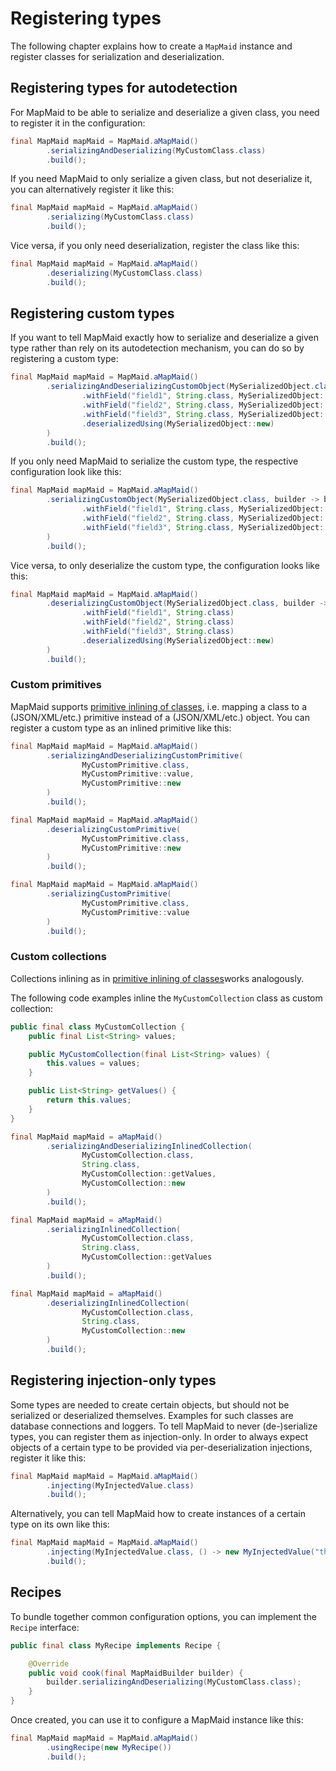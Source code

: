 # Registering types
The following chapter explains how to create a `MapMaid` instance and register classes for serialization and deserialization.

## Registering types for autodetection

For MapMaid to be able to serialize and deserialize a given class, you need to register it in the configuration:
<!---[CodeSnippet](duplexConfig)-->
```java
final MapMaid mapMaid = MapMaid.aMapMaid()
        .serializingAndDeserializing(MyCustomClass.class)
        .build();
```

If you need MapMaid to only serialize a given class, but not deserialize it, you can alternatively
register it like this:

<!---[CodeSnippet](serializationConfig)-->
```java
final MapMaid mapMaid = MapMaid.aMapMaid()
        .serializing(MyCustomClass.class)
        .build();
```

Vice versa, if you only need deserialization, register the class like this:

<!---[CodeSnippet](deserializationConfig)-->
```java
final MapMaid mapMaid = MapMaid.aMapMaid()
        .deserializing(MyCustomClass.class)
        .build();
```

## Registering custom types
If you want to tell MapMaid exactly how to
serialize and deserialize a given type rather than rely on its autodetection mechanism,
you can do so by registering a custom type:

<!---[CodeSnippet](duplexCustomSerializedObjectConfig)-->
```java
final MapMaid mapMaid = MapMaid.aMapMaid()
        .serializingAndDeserializingCustomObject(MySerializedObject.class, builder -> builder
                .withField("field1", String.class, MySerializedObject::getField1)
                .withField("field2", String.class, MySerializedObject::getField2)
                .withField("field3", String.class, MySerializedObject::getField3)
                .deserializedUsing(MySerializedObject::new)
        )
        .build();
```

If you only need MapMaid to serialize the custom type, the respective configuration look like this:

<!---[CodeSnippet](serializationCustomSerializedObjectConfig)-->
```java
final MapMaid mapMaid = MapMaid.aMapMaid()
        .serializingCustomObject(MySerializedObject.class, builder -> builder
                .withField("field1", String.class, MySerializedObject::getField1)
                .withField("field2", String.class, MySerializedObject::getField2)
                .withField("field3", String.class, MySerializedObject::getField3)
        )
        .build();
```
Vice versa, to only deserialize the custom type, the configuration looks like this:

<!---[CodeSnippet](deserializationCustomSerializedObjectConfig)-->
```java
final MapMaid mapMaid = MapMaid.aMapMaid()
        .deserializingCustomObject(MySerializedObject.class, builder -> builder
                .withField("field1", String.class)
                .withField("field2", String.class)
                .withField("field3", String.class)
                .deserializedUsing(MySerializedObject::new)
        )
        .build();
```

### Custom primitives
MapMaid supports <!---[Link] ( 06_PrimitiveInlining.md "primitive inlining of classes") -->
[primitive inlining of classes](06_PrimitiveInlining.md), i.e. mapping a class to a (JSON/XML/etc.) primitive
instead of a (JSON/XML/etc.) object.
You can register a custom type as an inlined primitive like this:

<!---[CodeSnippet](duplexCustomCustomPrimitiveConfig)-->
```java
final MapMaid mapMaid = MapMaid.aMapMaid()
        .serializingAndDeserializingCustomPrimitive(
                MyCustomPrimitive.class,
                MyCustomPrimitive::value,
                MyCustomPrimitive::new
        )
        .build();
```

<!---[CodeSnippet](deserializationCustomCustomPrimitiveConfig)-->
```java
final MapMaid mapMaid = MapMaid.aMapMaid()
        .deserializingCustomPrimitive(
                MyCustomPrimitive.class,
                MyCustomPrimitive::new
        )
        .build();
```

<!---[CodeSnippet](serializationCustomCustomPrimitiveConfig)-->
```java
final MapMaid mapMaid = MapMaid.aMapMaid()
        .serializingCustomPrimitive(
                MyCustomPrimitive.class,
                MyCustomPrimitive::value
        )
        .build();
```

### Custom collections
Collections inlining as in <!---[Link] ( 06_PrimitiveInlining.md "primitive inlining of classes") -->
[primitive inlining of classes](06_PrimitiveInlining.md)works analogously. 

The following code examples inline the `MyCustomCollection` class as custom collection:

<!---[CodeSnippet](myCustomCollection)-->
```java
public final class MyCustomCollection {
    public final List<String> values;

    public MyCustomCollection(final List<String> values) {
        this.values = values;
    }

    public List<String> getValues() {
        return this.values;
    }
}
```


<!---[CodeSnippet](inlineCollectionDuplexConfig)-->
```java
final MapMaid mapMaid = aMapMaid()
        .serializingAndDeserializingInlinedCollection(
                MyCustomCollection.class,
                String.class,
                MyCustomCollection::getValues,
                MyCustomCollection::new
        )
        .build();
```


<!---[CodeSnippet](inlineCollectionSerializingConfig)-->
```java
final MapMaid mapMaid = aMapMaid()
        .serializingInlinedCollection(
                MyCustomCollection.class,
                String.class,
                MyCustomCollection::getValues
        )
        .build();
```


<!---[CodeSnippet](inlineCollectionDeserializingConfig)-->
```java
final MapMaid mapMaid = aMapMaid()
        .deserializingInlinedCollection(
                MyCustomCollection.class,
                String.class,
                MyCustomCollection::new
        )
        .build();
```

## Registering injection-only types

Some types are needed to create certain objects, but should not be serialized or deserialized themselves. Examples for such classes
are database connections and loggers.
To tell MapMaid to never (de-)serialize types, you can register them as injection-only.
In order to always expect objects of a certain type to be provided via per-deserialization injections,
register it like this:   

<!---[CodeSnippet](normalInjection)-->
```java
final MapMaid mapMaid = MapMaid.aMapMaid()
        .injecting(MyInjectedValue.class)
        .build();
```

Alternatively, you can tell MapMaid how to create instances of a certain type on its own like this:

<!---[CodeSnippet](fixedInjection)-->
```java
final MapMaid mapMaid = MapMaid.aMapMaid()
        .injecting(MyInjectedValue.class, () -> new MyInjectedValue("this is injected"))
        .build();
```

## Recipes
To bundle together common configuration options, you can implement the `Recipe` interface: 
<!---[CodeSnippet](recipe)-->
```java
public final class MyRecipe implements Recipe {

    @Override
    public void cook(final MapMaidBuilder builder) {
        builder.serializingAndDeserializing(MyCustomClass.class);
    }
}
```

Once created, you can use it to configure a MapMaid instance like this:

<!---[CodeSnippet](recipeConfig)-->
```java
final MapMaid mapMaid = MapMaid.aMapMaid()
        .usingRecipe(new MyRecipe())
        .build();
```

